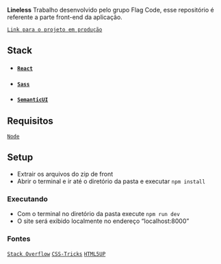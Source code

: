 **Lineless** Trabalho desenvolvido pelo grupo Flag Code, esse repositório é referente a parte front-end da aplicação.

[`Link para o projeto em produção`](https://vigorous-pasteur-297919.netlify.com/)

## Stack

- #### [`React`](https://reactjs.org/)
- #### [`Sass`](https://sass-lang.com/)
- #### [`SemanticUI`](https://semantic-ui.com/)

## Requisitos

[`Node`](https://nodejs.org/en/)

## Setup

- Extrair os arquivos do zip de front
- Abrir o terminal e ir até o diretório da pasta e executar ```npm install ```

### Executando

- Com o terminal no diretório da pasta execute ```npm run dev ```
- O site será exibido localmente no endereço “localhost:8000”

### Fontes

[`Stack Overflow`](https://pt.stackoverflow.com/)
[`CSS-Tricks`](https://css-tricks.com/)
[`HTML5UP`](https://html5up.net/)